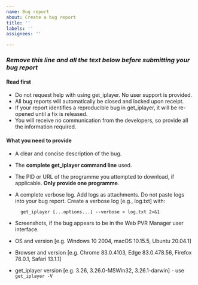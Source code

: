 ```yaml
---
name: Bug report
about: Create a bug report
title: ''
labels: ''
assignees: ''

---
```

### *Remove this line and all the text below before submitting your bug report*

#### Read first

- Do not request help with using get_iplayer. No user support is provided.
- All bug reports will automatically be closed and locked upon receipt.
- If your report identifies a reproducible bug in get_iplayer, it will be re-opened until a fix is released.
- You will receive no communication from the developers, so provide all the information required.

#### What you need to provide

- A clear and concise description of the bug.
- The **complete get_iplayer command line** used.
- The PID or URL of the programme you attempted to download, if applicable. **Only provide one programme**.
- A complete verbose log. Add logs as attachments. Do not paste logs into your bug report. Create a verbose log [e.g., log.txt] with:

        get_iplayer [...options...] --verbose > log.txt 2>&1 

- Screenshots, if the bug appears to be in the Web PVR Manager user interface.
- OS and version [e.g. Windows 10 2004, macOS 10.15.5, Ubuntu 20.04.1]
- Browser and version [e.g. Chrome 83.0.4103, Edge 83.0.478.56, Firefox 78.0.1, Safari 13.1.1]
- get_iplayer version [e.g. 3.26, 3.26.0-MSWin32, 3.26.1-darwin] - use `get_iplayer -V`
